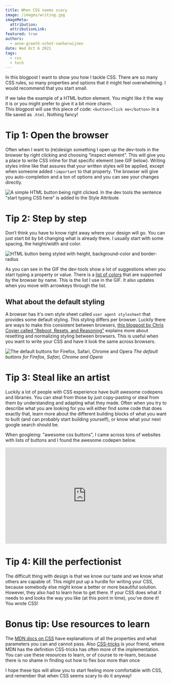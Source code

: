 ```yaml
---
title: When CSS seems scary
image: /images/writing.jpg
imageMeta:
  attribution:
  attributionLink:
featured: true
authors:
  - anne-greeth-schot-vanherwijnen
date: Wed Oct 6 2021
tags:
  - css
  - tech
---
```


In this blogpost I want to show you how I tackle CSS. There are so many CSS rules, so many properties and options that it might feel overwhelming. I would recommend that you start small. 

If we take the example of a HTML button element. You might like it the way it is or you might prefer to give it a bit more charm.  
This blogpost will use this piece of code: `<button>Click me</button>` in a file saved as `.html`. Nothing fancy!

# Tip 1: Open the browser
Often when I want to (re)design something I open up the dev-tools in the browser by right clicking and choosing “inspect element”. This will give you a place to write CSS inline for that specific element (see GIF below). Writing styles inline like that assures that your written styles will be applied, except when someone added `!important` to that property. The browser will give you auto-completion and a ton of options and you can see your changes directly.

![A simple HTML button being right clicked. In the dev tools the sentence "start typing CSS here" is added to the Style Attribute](/blogpost-assets/css/rightclick.gif)

# Tip 2: Step by step
Don’t think you have to know right away where your design will go. You can just start bit by bit changing what is already there. I usually start with some spacing, the height/width and color.

![HTML button being styled with height, background-color and border-radius](/blogpost-assets/css/button_style.gif)

As you can see in the GIF the dev-tools show a lot of suggestions when you start typing a property or value. There is a [list of colors](https://developer.mozilla.org/en-US/docs/Web/CSS/color_value) that  are supported by the browser by name. This is the list I use in the GIF. It also updates when you move with arrowkeys through the list.

## What about the default styling
A browser has it's own style sheet called `user agent stylesheet` that provides some default styling. This styling differs per browser. Luckily there are ways to make this consistent between browsers, [this blogpost by Chris Coyier called "Reboot, Resets, and Reasoning"](https://css-tricks.com/reboot-resets-reasoning/) explains more about resetting and normalizing styling between browsers. This is useful when you want to write your CSS and have it look the same across browsers.

![The default buttons for Firefox, Safari, Chrome and Opera](/blogpost-assets/css/default_browser_buttons.png)
*The default buttons for Firefox, Safari, Chrome and Opera*

# Tip 3: Steal like an artist
Luckily a lot of people with CSS experience have built awesome codepens and libraries. You can steal from those by just copy-pasting or steal from them by understanding and adapting what they made. Often when you try to describe what you are looking for you will either find some code that does exactly that, learn more about the different building blocks of what you want to built (and can probably start building yourself), or know what your next google search should be. 

When googleing: "awesome css buttons", I came across tons of websites with lists of buttons and I found the awesome codepen below. 

<iframe height="300" style="width: 100%;" scrolling="no" title="Blobs button" src="https://codepen.io/hilwat/embed/BeemVX?default-tab=html%2Cresult" frameborder="no" loading="lazy" allowtransparency="true" allowfullscreen="true">
  See the Pen <a href="https://codepen.io/hilwat/pen/BeemVX">
  Blobs button</a> by Hilary (<a href="https://codepen.io/hilwat">@hilwat</a>)
  on <a href="https://codepen.io">CodePen</a>.
</iframe>


# Tip 4: Kill the perfectionist
The difficult thing with design is that we know our taste and we know what others are capable of. This might put up a hurdle for writing your CSS, because somebody else might know a better or more beautiful solution. However, they also had to learn how to get there. If your CSS does what it needs to and looks the way you like (at this point in time), you’ve done it! You wrote CSS!

# Bonus tip: Use resources to learn
The [MDN docs on CSS](https://developer.mozilla.org/en-US/docs/Web/CSS) have explanations of all the properties and what parameters you can and cannot pass. Also [CSS-tricks](https://css-tricks.com/) is your friend, where MDN has the definition CSS-tricks has often more of the implementation.  You can use these resources to learn, or of course to re-learn, because there is no shame in finding out how to flex box more than once

I hope these tips will allow you to start feeling more comfortable with CSS, and remember that when CSS seems scary to do it anyway!
